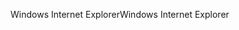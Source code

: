 <span data-ttu-id="9dc05-101">Windows Internet Explorer</span><span class="sxs-lookup"><span data-stu-id="9dc05-101">Windows Internet Explorer</span></span>